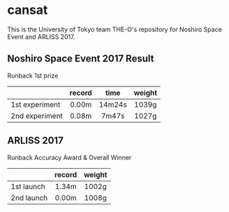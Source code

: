 # cansat

This is the University of Tokyo team THE-O's repository for Noshiro Space
Event and ARLISS 2017.

## Noshiro Space Event 2017  Result
Runback 1st prize

||record|time|weight|
|:--|:--:|:--:|:--:|
|1st experiment|0.00m|14m24s|1039g|
|2nd experiment|0.08m|7m47s|1027g|

## ARLISS 2017
Runback Accuracy Award & Overall Winner

||record|weight|
|:--|:--:|:--:|
|1st launch|1.34m|1002g|
|2nd launch|0.00m|1008g|
